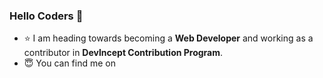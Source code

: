 ### Hello Coders 👋
- ⭐ I am heading towards becoming a **Web Developer** and working as a contributor in **Devlncept Contribution Program**. 
- :innocent: You can find me on <!DOCTYPE html>
<html>
<head>
<link rel="stylesheet" href="https://maxcdn.bootstrapcdn.com/font-awesome/4.4.0/css/font-awesome.min.css">
</head>
<body>
<i class="fa fa-linkedin"></i>
</body>
</html>

<!--
**Sugandha-999/Sugandha-999** is a ✨ _special_ ✨ repository because its `README.md` (this file) appears on your GitHub profile.

Here are some ideas to get you started:

- 🔭 I’m currently working on ...
- 🌱 I’m currently learning ...
- 👯 I’m looking to collaborate on ...
- 🤔 I’m looking for help with ...
- 💬 Ask me about ...
- 📫 How to reach me: ...
- 😄 Pronouns: ...
- ⚡ Fun fact: ...
-->
